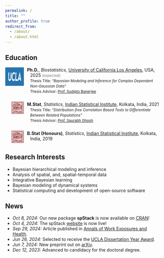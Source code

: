 ```yaml
---
permalink: /
title: ""
author_profile: true
redirect_from:
  - /about/
  - /about.html
---
```


## Education
<ul style="padding-left: 0;">
  <li style="list-style: none; display: flex; align-items: flex-start; margin-bottom: 25px;">
    <div style="margin-right: 10px; flex-shrink: 0;">
      <img src="../images/ucla-logo1.png" alt="Bullet 1" width="60" height="60">
    </div>
    <div style="text-indent: -10px; padding-left: 10px;">
      <b>Ph.D.</b>, <i>Biostatistics</i>, <a href="https://ph.ucla.edu/departments/biostatistics">University of California Los Angeles</a>, USA, 2025 <span style="font-size: smaller; color: grey">(expected)</span><br>
      <span style="font-size: smaller">Thesis Title: <i>"Bayesian Modeling and Inference for Complex Dependent Non-Gaussian Data"</i></span><br>
      <span style="font-size: smaller">Thesis Advisor: <a href="http://sudipto.bol.ucla.edu/">Prof. Sudipto Banerjee</a></span>
    </div>
  </li>
  <li style="list-style: none; display: flex; align-items: flex-start; margin-bottom: 25px;">
    <div style="margin-right: 10px; flex-shrink: 0; margin-left: 20px">
      <img src="../images/isi-logo-red.png" alt="Bullet 2" width="40" height="40">
    </div>
    <div style="text-indent: -10px; padding-left: 10px;">
      <b>M.Stat</b>, <i>Statistics</i>, <a href="https://www.isical.ac.in/">Indian Statistical Institute</a>, Kolkata, India, 2021<br>
      <span style="font-size: smaller">Thesis Title: <i>"Distribution-free Correlation Based Tests to Differentiate Between Related Populations"</i></span><br>
      <span style="font-size: smaller">Thesis Advisor: <a href="https://www.isical.ac.in/~saurabh/">Prof. Saurabh Ghosh</a></span>
    </div>
  </li>
  <li style="list-style: none; display: flex; align-items: flex-start; margin-bottom: 25px;">
    <div style="margin-right: 10px; flex-shrink: 0; margin-left: 20px">
      <img src="../images/isi-logo-red.png" alt="Bullet 3" width="40" height="40">
    </div>
    <div style="text-indent: -10px; padding-left: 10px;">
      <b>B.Stat (Honours)</b>, <i>Statistics</i>, <a href="https://www.isical.ac.in/">Indian Statistical Institute</a>, Kolkata, India, 2019
    </div>
  </li>
</ul>

<!-- - **Ph.D.**, *Biostatistics*, [University of California Los Angeles](https://ph.ucla.edu/departments/biostatistics), USA, 2025 <span style="font-size: smaller; color: grey">(expected)</span><img src="../images/ucla-logo1.png" align="right" alt="UCLA Logo" width="60" height="50" style="margin-right: 10px; margin-left: 10px;"/><br>
<span style="font-size: smaller">Thesis Title: <i>"Bayesian Modeling and Inference for Complex Dependent Non-Gaussian Data"</i></span><br>
<span style="font-size: smaller">Thesis Advisor: [Prof. Sudipto Banerjee](http://sudipto.bol.ucla.edu/)</span>

- **M.Stat**, *Statistics*, [Indian Statistical Institute](https://www.isical.ac.in/), Kolkata, India, 2021<img src="../images/isi-logo.png" align="right" alt="ISI Logo" width="45" height="45" style="margin-right: 10px; margin-left: 10px;"/><br>
<span style="font-size: smaller">Thesis Title: <i>"Distribution-free Correlation Based Tests to Differentiate Between Related Populations"</i></span><br>
<span style="font-size: smaller">Thesis Advisor: [Prof. Saurabh Ghosh](https://www.isical.ac.in/~saurabh/)</span>

- **B.Stat (Honours)**, *Statistics*, [Indian Statistical Institute](https://www.isical.ac.in/), Kolkata, India, 2019<img src="../images/isi-logo.png" align="right" alt="ISI Logo" width="45" height="45" style="margin-right: 10px; margin-left: 10px;"/> -->

## Research Interests
- Bayesian hierarchical modeling and inference
- Analysis of spatial, and, spatial-temporal data
- Integrative Bayesian learning
- Bayesian modeling of dynamical systems
- Statistical computing and development of open-source software

## News
- *Oct 8, 2024:* Our new package **spStack** is now available on [CRAN](https://cran.r-project.org/package=spStack)!
- *Oct 4, 2024:* The spStack [website](https://span-18.github.io/spStack-dev/) is now live!
- *Sep 29, 2024:* Article published in [Annals of Work Exposures and Health](https://doi.org/10.1093/annweh/wxae061).
- *Jun 26, 2024:* Selected to receive the [UCLA Dissertation Year Award](https://grad.ucla.edu/funding/financial-aid/funding-for-continuing-students/dissertation-year-fellowship/).
- *Jun 7, 2024:* New preprint out on [arXiv](https://arxiv.org/abs/2406.04655).
- *Dec 12, 2023:* Advanced to candidacy for the doctoral degree.